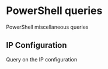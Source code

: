 # PowerShell queries
PowerShell miscellaneous queries

## IP Configuration
Query on the IP configuration
